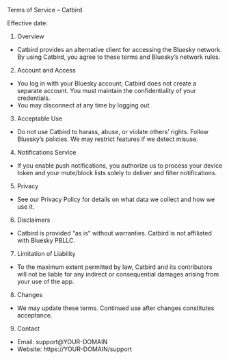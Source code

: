 Terms of Service – Catbird

Effective date: <DATE>

1. Overview
- Catbird provides an alternative client for accessing the Bluesky network. By using Catbird, you agree to these terms and Bluesky’s network rules.

2. Account and Access
- You log in with your Bluesky account; Catbird does not create a separate account. You must maintain the confidentiality of your credentials.
- You may disconnect at any time by logging out.

3. Acceptable Use
- Do not use Catbird to harass, abuse, or violate others’ rights. Follow Bluesky’s policies. We may restrict features if we detect misuse.

4. Notifications Service
- If you enable push notifications, you authorize us to process your device token and your mute/block lists solely to deliver and filter notifications.

5. Privacy
- See our Privacy Policy for details on what data we collect and how we use it.

6. Disclaimers
- Catbird is provided “as is” without warranties. Catbird is not affiliated with Bluesky PBLLC.

7. Limitation of Liability
- To the maximum extent permitted by law, Catbird and its contributors will not be liable for any indirect or consequential damages arising from your use of the app.

8. Changes
- We may update these terms. Continued use after changes constitutes acceptance.

9. Contact
- Email: support@YOUR-DOMAIN
- Website: https://YOUR-DOMAIN/support

